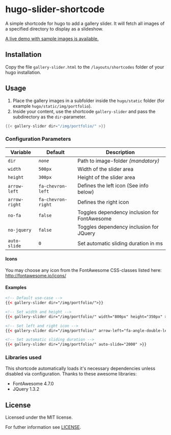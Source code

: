 # hugo-slider-shortcode
A simple shortcode for hugo to add a gallery slider. It will fetch all images of a specified directory to display as a slideshow.

[A live demo with sample images is available.](https://tbiering.github.io/hugo-slider-shortcode/demo/)

## Installation
Copy the file `gallery-slider.html` to the `/layouts/shortcodes` folder of your hugo installation.

## Usage
1. Place the gallery images in a subfolder inside the `hugo/static` folder (for example `hugo/static/img/portfolio`).
2. Inside your content, use the shortcode `gallery-slider` and pass the subdirectory as the `dir`-parameter.
```go
{{< gallery-slider dir="/img/portfolio/" >}}
```

### Configuration Parameters
| Variable | Default | Description |
| -------------- | ------- | ----------- |
| `dir` | *`none`* | Path to image-folder *(mandatory)* |
| `width` | `500px` | Width of the slider area |
| `height` | `300px` | Height of the slider area |
| `arrow-left` | `fa-chevron-left` | Defines the left icon (See info below) |
| `arrow-right` | `fa-chevron-right` | Defines the right icon |
| `no-fa` | `false` | Toggles dependency inclusion for FontAwesome |
| `no-jquery` | `false` | Toggles dependency inclusion for JQuery |
| `auto-slide` | `0` | Set automatic sliding duration in ms |

#### Icons
You may choose any icon from the FontAwesome CSS-classes listed here: http://fontawesome.io/icons/ 

#### Examples
```html
<!-- Default use-case -->
{{< gallery-slider dir="/img/portfolio/">}}

<!-- Set width and height -->
{{< gallery-slider dir="/img/portfolio/" width="800px" height="350px" >}}

<!-- Set left and right icon -->
{{< gallery-slider dir="/img/portfolio/" arrow-left="fa-angle-double-left" arrow-right="fa-angle-double-right" >}}

<!-- Set automatic sliding duration -->
{{< gallery-slider dir="/img/portfolio/" auto-slide="2000" >}}
```

### Libraries used
This shortcode automatically loads it's necessary dependencies unless disabled via configuration. Thanks to these awesome libraries:
* FontAwesome 4.7.0
* JQuery 1.3.2

## License
Licensed under the MIT license.

For futher information see [LICENSE](LICENSE).